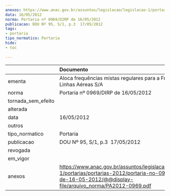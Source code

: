 ```yaml
---
anexos: https://www.anac.gov.br/assuntos/legislacao/legislacao-1/portarias/portarias-2012/portaria-no-0969-dirp-de-16-05-2012/@@display-file/arquivo_norma/PA2012-0969.pdf
data: 16/05/2012
norma: Portaria nº 0969/DIRP de 16/05/2012
publicacao: DOU Nº 95, S/1, p.3  17/05/2012
tags:
- portaria
tipo_normatico: Portaria
hide: 
- toc 
 
---
```


|                    | Documento                                                                                                                                                          |
|:-------------------|:-------------------------------------------------------------------------------------------------------------------------------------------------------------------|
| ementa             | Aloca frequências mistas regulares para a França - TAM Linhas Aéreas S/A                                                                                           |
| norma              | Portaria nº 0969/DIRP de 16/05/2012                                                                                                                                |
| tornada_sem_efeito |                                                                                                                                                                    |
| alterada           |                                                                                                                                                                    |
| data               | 16/05/2012                                                                                                                                                         |
| outros             |                                                                                                                                                                    |
| tipo_normatico     | Portaria                                                                                                                                                           |
| publicacao         | DOU Nº 95, S/1, p.3  17/05/2012                                                                                                                                    |
| revogada           |                                                                                                                                                                    |
| em_vigor           |                                                                                                                                                                    |
| anexos             | https://www.anac.gov.br/assuntos/legislacao/legislacao-1/portarias/portarias-2012/portaria-no-0969-dirp-de-16-05-2012/@@display-file/arquivo_norma/PA2012-0969.pdf |